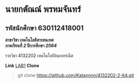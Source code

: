 # นายกตัณณ์ พรหมจันทร์

## รหัสนักศึกษา 630112418001

**สาขาวิชา เทคโนโลยีสารสนเทศ**  
**ภาคเรียนที่ _2_ ปีการศึกษา _2564_**

รายวิชา 4132202 เทคโนโลยีอินเทอร์เน็ต

**Link**
[LAB1](https://github.com/Katannnn/4132202-2-64/tree/main/LAB1)
**Clone**

> git clone https://github.com/Katannnn/4132202-2-64.git
